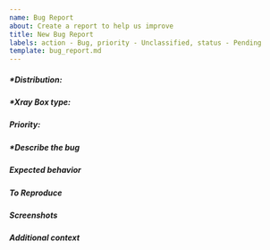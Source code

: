 ```yaml
---
name: Bug Report
about: Create a report to help us improve 
title: New Bug Report
labels: action - Bug, priority - Unclassified, status - Pending
template: bug_report.md
---
```

<!-- Preview changes before submitting -->
<!-- Please fill out everything with an *, as this report will be discarded otherwise -->
<!-- This is a comment, the syntax is a bit different from c++ or bash -->

##### *Distribution: 
<!-- RHEL7, RHEL6, Fedora, etc -->


##### *Xray Box type: 
<!-- If applicable, Laser Box, Big Xray box, Vaccum Box -->

##### Priority:
<!-- Super Low, Low, Medium, High, Super High -->

##### *Describe the bug
<!--  A clear and concise description of what the bug is -->

##### Expected behavior
<!--  A clear and concise description of what you expected to happen. -->

##### To Reproduce
<!--  Steps to reproduce the behavior: -->
<!--  1. Go to '...' -->
<!--  2. Click on '....' -->
<!--  3. Scroll down to '....' -->
<!--  4. See error -->

##### Screenshots
<!--  If applicable, add screenshots to help explain your problem. -->

##### Additional context
<!--  Add any other context about the problem here. -->
